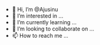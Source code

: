 - 👋 Hi, I’m @Ajusinu
- 👀 I’m interested in ...
- 🌱 I’m currently learning ...
- 💞️ I’m looking to collaborate on ...
- 📫 How to reach me ...

<!---
Ajusinu/Ajusinu is a ✨ special ✨ repository because its `README.md` (this file) appears on your GitHub profile.
You can click the Preview link to take a look at your changes.
--->
